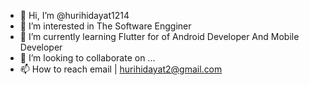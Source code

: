 - 👋 Hi, I’m @hurihidayat1214
- 👀 I’m interested in The Software Engginer
- 🌱 I’m currently learning Flutter for of Android Developer And Mobile Developer
- 💞️ I’m looking to collaborate on ...
- 📫 How to reach email | hurihidayat2@gmail.com 

<!---
hurihidayat1214/hurihidayat1214 is a ✨ special ✨ repository because its `README.md` (this file) appears on your GitHub profile.
You can click the Preview link to take a look at your changes.
--->
